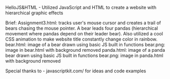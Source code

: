 HelloJS&HTML - Utilized JavaScript and HTML to create a website with hierarchical graphic effects

Brief:
    Assignment3.html: tracks user's mouse cursor and creates a trail of bears chasing the mouse pointer. 
        A bear leads four pandas (hierarchical movement where pandas depend on their leader bear).
	Also utilized a cool CSS animation to make website title constantly change color in rainbow.
    bear.html: image of a bear drawn using basic JS built in functions
    bear.png: image in bear.html with background removed
    panda.html: image of a panda bear drawn using basic JS built in functions
    bear.png: image in panda.html with background removed

Special thanks to - javascriptkit.com/ for ideas and code examples
